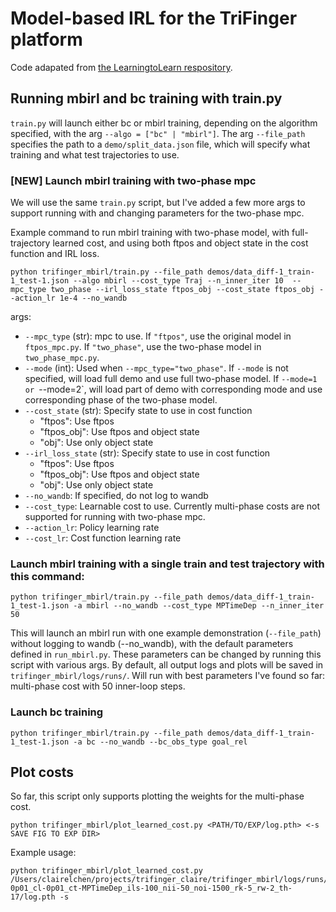 # Model-based IRL for the TriFinger platform
Code adapated from [the LearningtoLearn respository](https://github.com/facebookresearch/LearningToLearn/tree/main/mbirl).

## Running mbirl and bc training with train.py

`train.py` will launch either bc or mbirl training, depending on the algorithm specified, with the arg `--algo = ["bc" | "mbirl"]`. The arg `--file_path` specifies the path to a `demo/split_data.json` file, which will specify what training and what test trajectories to use.

### [NEW] Launch mbirl training with two-phase mpc

We will use the same `train.py` script, but I've added a few more args to support running with and changing parameters for the two-phase mpc.

Example command to run mbirl training with two-phase model, with full-trajectory learned cost, and using both ftpos and object state in the cost function and IRL loss.
```
python trifinger_mbirl/train.py --file_path demos/data_diff-1_train-1_test-1.json --algo mbirl --cost_type Traj --n_inner_iter 10  --mpc_type two_phase --irl_loss_state ftpos_obj --cost_state ftpos_obj --action_lr 1e-4 --no_wandb
```

args:

  * `--mpc_type` (str): mpc to use. If `"ftpos"`, use the original model in `ftpos_mpc.py`. If `"two_phase"`, use the two-phase model in `two_phase_mpc.py`.
  * `--mode` (int): Used when `--mpc_type="two_phase"`. If `--mode` is not specified, will load full demo and use full two-phase model. If `--mode=1 or `--mode=2`, will load part of demo with corresponding mode and use corresponding phase of the two-phase model.
  * `--cost_state` (str): Specify state to use in cost function
      * "ftpos": Use ftpos
      * "ftpos_obj": Use ftpos and object state
      * "obj": Use only object state
  * `--irl_loss_state` (str): Specify state to use in cost function
      * "ftpos": Use ftpos
      * "ftpos_obj": Use ftpos and object state
      * "obj": Use only object state
  * `--no_wandb`: If specified, do not log to wandb
  * `--cost_type`: Learnable cost to use. Currently multi-phase costs are not supported for running with two-phase mpc.
  * `--action_lr`: Policy learning rate
  * `--cost_lr`: Cost function learning rate

### Launch mbirl training with a single train and test trajectory with this command:
```
python trifinger_mbirl/train.py --file_path demos/data_diff-1_train-1_test-1.json -a mbirl --no_wandb --cost_type MPTimeDep --n_inner_iter 50
```

This will launch an mbirl run with one example demonstration (`--file_path`) without logging to wandb (--no_wandb), with the default parameters defined
in `run_mbirl.py`. These parameters can be changed by running this script with various args. By default, all output logs and plots will be saved in `trifinger_mbirl/logs/runs/`. Will run with best parameters I've found so far: multi-phase cost with 50 inner-loop steps.

### Launch bc training
```
python trifinger_mbirl/train.py --file_path demos/data_diff-1_train-1_test-1.json -a bc --no_wandb --bc_obs_type goal_rel
```

## Plot costs

So far, this script only supports plotting the weights for the multi-phase cost. 

```
python trifinger_mbirl/plot_learned_cost.py <PATH/TO/EXP/log.pth> <-s SAVE FIG TO EXP DIR>
```

Example usage:
```
python trifinger_mbirl/plot_learned_cost.py /Users/clairelchen/projects/trifinger_claire/trifinger_mbirl/logs/runs/exp_NOID_al-0p01_cl-0p01_ct-MPTimeDep_ils-100_nii-50_noi-1500_rk-5_rw-2_th-17/log.pth -s
```
